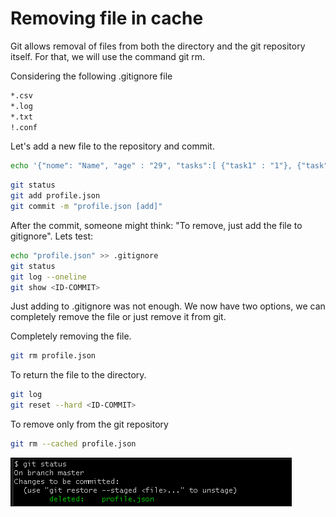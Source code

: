 # Removing file in cache

Git allows removal of files from both the directory and the git repository itself. For that, we will use the command git rm.

Considering the following .gitignore file

```bash
*.csv
*.log
*.txt
!.conf
```

Let's add a new file to the repository and commit.

```bash
echo '{"nome": "Name", "age" : "29", "tasks":[ {"task1" : "1"}, {"task" : "2"}, {"task" : "2"}]}' > profile.json
```


```bash
git status
git add profile.json
git commit -m "profile.json [add]"
```

After the commit, someone might think: "To remove, just add the file to gitignore". Lets test:

```bash 
echo "profile.json" >> .gitignore
git status
git log --oneline
git show <ID-COMMIT>
```

Just adding to .gitignore was not enough. We now have two options, we can completely remove the file or just remove it from git.

Completely removing the file.
```bash
git rm profile.json
```
To return the file to the directory.


```bash
git log
git reset --hard <ID-COMMIT>
```

To remove only from the git repository
```bash
git rm --cached profile.json
```
![git status git cache](img/gitcache/git_status.png)



